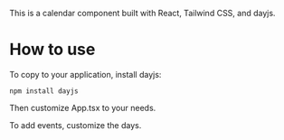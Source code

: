 
This is a calendar component built with React, Tailwind CSS, and dayjs.

# How to use

To copy to your application, install dayjs:

```
npm install dayjs
```

Then customize App.tsx to your needs.

To add events, customize the days.
